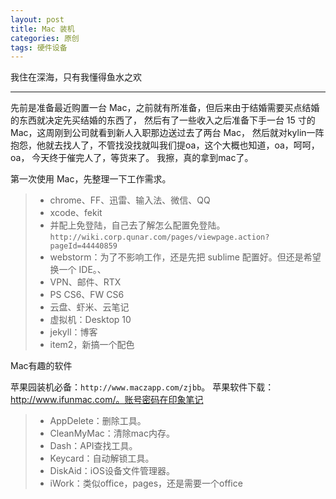 ```yaml
---
layout: post
title: Mac 装机
categories: 原创
tags: 硬件设备
---
```


我住在深海，只有我懂得鱼水之欢

<!--more-->

* * *

先前是准备最近购置一台 Mac，之前就有所准备，但后来由于结婚需要买点结婚的东西就决定先买结婚的东西了，
然后有了一些收入之后准备下手一台 15 寸的 Mac，这周刚到公司就看到新人入职那边送过去了两台 Mac，
然后就对kylin一阵抱怨，他就去找人了，不管找没找就叫我们提oa，这个大概也知道，oa，呵呵，oa，
今天终于催完人了，等货来了。
我擦，真的拿到mac了。

第一次使用 Mac，先整理一下工作需求。

> * chrome、FF、迅雷、输入法、微信、QQ
> * xcode、fekit
> * 并配上免登陆，自己去了解怎么配置免登陆。`http://wiki.corp.qunar.com/pages/viewpage.action?pageId=44440859`
> * webstorm：为了不影响工作，还是先把 sublime 配置好。但还是希望换一个 IDE。、
> * VPN、邮件、RTX
> * PS CS6、FW CS6
> * 云盘、虾米、云笔记
> * 虚拟机：Desktop 10
> * jekyll：博客
> * item2，新搞一个配色

Mac有趣的软件

苹果园装机必备：`http://www.maczapp.com/zjbb`。
苹果软件下载：http://www.ifunmac.com/。账号密码在印象笔记

> * AppDelete：删除工具。
> * CleanMyMac：清除mac内存。
> * Dash：API查找工具。
> * Keycard：自动解锁工具。
> * DiskAid：iOS设备文件管理器。
> * iWork：类似office，pages，还是需要一个office
